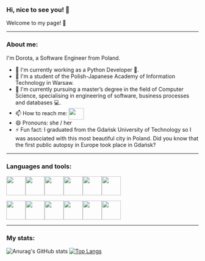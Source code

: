 ### Hi, nice to see you! 👋

Welcome to my page! 🥰

---

### About me:

I'm Dorota, a Software Engineer from Poland. 

- 🏢 I'm currently working as a Python Developer 🐍.
- 🏫 I'm a student of the Polish-Japanese Academy of Information Technology in Warsaw.
- 🔭 I'm currently pursuing a master’s degree in the field of Computer Science, specialising in engineering of software, business processes and databases 💻.
- 📫 How to reach me: <a href="https://www.linkedin.com/in/ostrowska-dorota/" target="blank"><img align="center" src="https://cdn.jsdelivr.net/npm/simple-icons@3.0.1/icons/linkedin.svg" alt="" height="30" width="40" /></a>
- 😄 Pronouns: she / her
- ⚡ Fun fact: I graduated from the Gdańsk University of Technology so I was associated with this most beautiful city in Poland. Did you know that the first public autopsy in Europe took place in Gdańsk?

---

### Languages and tools:

<img height=50 src="https://cdn.jsdelivr.net/gh/devicons/devicon/icons/python/python-original.svg"/><img height=50 src="https://cdn.jsdelivr.net/gh/devicons/devicon/icons/java/java-original.svg"/><img height=50 src="https://cdn.jsdelivr.net/gh/devicons/devicon/icons/html5/html5-original.svg" /><img height=50 src="https://cdn.jsdelivr.net/gh/devicons/devicon/icons/css3/css3-original.svg" /><img height=50 src="https://cdn.jsdelivr.net/gh/devicons/devicon/icons/canva/canva-original.svg"/><img height=50 src="https://cdn.jsdelivr.net/gh/devicons/devicon/icons/git/git-plain.svg"/>

<img height=50 src="https://cdn.jsdelivr.net/npm/simple-icons@3.13.0/icons/qt.svg"/><img height=50 src="https://cdn.jsdelivr.net/npm/simple-icons@3.13.0/icons/mathworks.svg"/><img height=50 src="https://cdn.jsdelivr.net/npm/simple-icons@3.13.0/icons/adobephotoshop.svg"/><img height=50 src="https://cdn.jsdelivr.net/npm/simple-icons@3.13.0/icons/adobeillustrator.svg"/><img height=50 src="https://cdn.jsdelivr.net/npm/simple-icons@3.13.0/icons/microsoftsqlserver.svg"/><img height=50 src="https://cdn.jsdelivr.net/gh/devicons/devicon/icons/github/github-original.svg"/>

---

### My stats:

![Anurag's GitHub stats](https://github-readme-stats.vercel.app/api?username=dorota-ostrowska&show_icons=true&theme=dracula) [![Top Langs](https://github-readme-stats.vercel.app/api/top-langs/?username=dorota-ostrowska&theme=dracula)](https://github.com/anuraghazra/github-readme-stats) 



